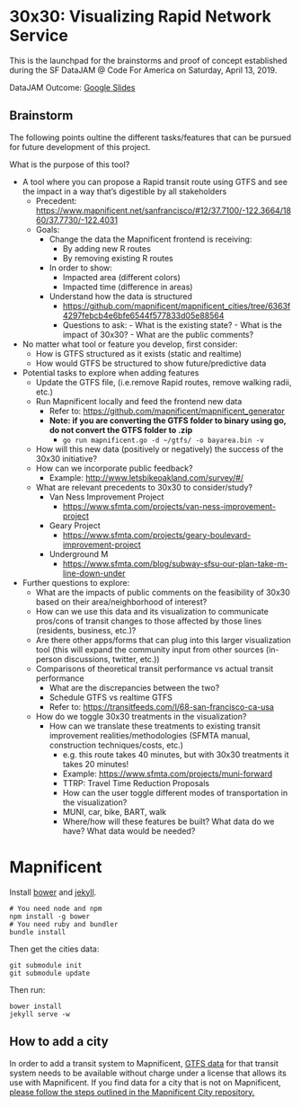 # 30x30: Visualizing Rapid Network Service

This is the launchpad for the brainstorms and proof of concept established during the SF DataJAM @ Code For America on Saturday, April 13, 2019.

DataJAM Outcome: <a href="https://docs.google.com/presentation/d/1Pm0a0NYYYtsFItfxuugKelZlJt3Z6Wwoy1wJS2nyM7E/edit?usp=sharing">Google Slides</a>

## Brainstorm

The following points oultine the different tasks/features that can be pursued for future development of this project.

What is the purpose of this tool?

- A tool where you can propose a Rapid transit route using GTFS and see the impact in a way that’s digestible by all stakeholders	
    - Precedent: https://www.mapnificent.net/sanfrancisco/#12/37.7100/-122.3664/1860/37.7730/-122.4031
    - Goals:
        - Change the data the Mapnificent frontend is receiving:
            - By adding new R routes
            - By removing existing R routes
        - In order to show:
            - Impacted area (different colors)
            - Impacted time (difference in areas)
        - Understand how the data is structured
            - https://github.com/mapnificent/mapnificent_cities/tree/6363f4297febcb4e6bfe6544f577833d05e88564
            - Questions to ask:
                    - What is the existing state?
                    - What is the impact of 30x30?
                    - What are the public comments?
- No matter what tool or feature you develop, first consider:
    - How is GTFS structured as it exists (static and realtime)
    - How would GTFS be structured to show future/predictive data
- Potential tasks to explore when adding features
    - Update the GTFS file, (i.e.remove Rapid routes, remove walking radii, etc.)
    - Run Mapnificent locally and feed the frontend new data
        - Refer to: https://github.com/mapnificent/mapnificent_generator
        - **Note: if you are converting the GTFS folder to binary using go, do not convert the GTFS folder to .zip**
            - ```go run mapnificent.go -d ~/gtfs/ -o bayarea.bin -v```
    - How will this new data (positively or negatively) the success of the 30x30 initiative?
    - How can we incorporate public feedback?
        - Example: http://www.letsbikeoakland.com/survey/#/
    - What are relevant precedents to 30x30 to consider/study?
        - Van Ness Improvement Project
            - https://www.sfmta.com/projects/van-ness-improvement-project
        - Geary Project
            - https://www.sfmta.com/projects/geary-boulevard-improvement-project
        - Underground M
            - https://www.sfmta.com/blog/subway-sfsu-our-plan-take-m-line-down-under
- Further questions to explore:
    - What are the impacts of public comments on the feasibility of 30x30 based on their area/neighborhood of interest?
    - How can we use this data and its visualization to communicate pros/cons of transit changes to those affected by those lines (residents, business, etc.)?
    - Are there other apps/forms that can plug into this larger visualization tool (this will expand the community input from other sources (in-person discussions, twitter, etc.))
    - Comparisons of theoretical transit performance vs actual transit performance
        - What are the discrepancies between the two?
        - Schedule GTFS vs realtime GTFS
        - Refer to: https://transitfeeds.com/l/68-san-francisco-ca-usa
    - How do we toggle 30x30 treatments in the visualization?
        - How can we translate these treatments to existing transit improvement realities/methodologies (SFMTA manual, construction techniques/costs, etc.)
            - e.g. this route takes 40 minutes, but with 30x30 treatments it takes 20 minutes!
            - Example: https://www.sfmta.com/projects/muni-forward
            - TTRP: Travel Time Reduction Proposals
            - How can the user toggle different modes of transportation in the visualization?
            - MUNI, car, bike, BART, walk
            - Where/how will these features be built? What data do we have? What data would be needed?






# Mapnificent

Install [bower](http://bower.io/) and [jekyll](http://jekyllrb.com/).

    # You need node and npm
    npm install -g bower
    # You need ruby and bundler
    bundle install

Then get the cities data:

    git submodule init
    git submodule update

Then run:

    bower install
    jekyll serve -w


## How to add a city

In order to add a transit system to Mapnificent, [GTFS data](https://developers.google.com/transit/gtfs/) for that transit system needs to be available without charge under a license that allows its use with Mapnificent. If you find data for a city that is not on Mapnificent, [please follow the steps outlined in the Mapnificent City repository.](https://github.com/mapnificent/mapnificent_cities/blob/master/README.md)
